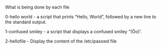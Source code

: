 What is being done by each file


0-hello world - a script that prints “Hello, World”, followed by a new line to the standard output.

1-confused smiley - a script that displays a confused smiley "(Ôo)'.

2-hellofile -  Display the content of the /etc/passwd file
